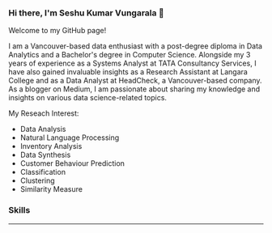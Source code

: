 ### Hi there, I'm Seshu Kumar Vungarala 👋

Welcome to my GitHub page! 

I am a Vancouver-based data enthusiast with a post-degree diploma in Data Analytics and a Bachelor's degree in Computer Science. Alongside my 3 years of experience as a Systems Analyst at TATA Consultancy Services, I have also gained invaluable insights as a Research Assistant at Langara College and as a Data Analyst at HeadCheck, a Vancouver-based company. As a blogger on Medium, I am passionate about sharing my knowledge and insights on various data science-related topics.

My Reseach Interest:

* Data Analysis
* Natural Language Processing
* Inventory Analysis
* Data Synthesis
* Customer Behaviour Prediction
* Classification
* Clustering
* Similarity Measure

### Skills
<hr>

<!--
**seshukv/seshukv** is a ✨ _special_ ✨ repository because its `README.md` (this file) appears on your GitHub profile.

Here are some ideas to get you started:

- 🔭 I’m currently working on ...
- 🌱 I’m currently learning ...
- 👯 I’m looking to collaborate on ...
- 🤔 I’m looking for help with ...
- 💬 Ask me about ...
- 📫 How to reach me: ...
- 😄 Pronouns: ...
- ⚡ Fun fact: ...
-->
